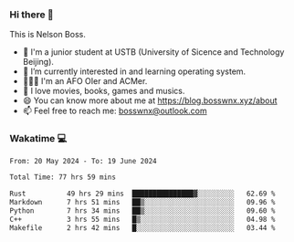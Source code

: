 ### Hi there 👋

<!--
**bosswnx/bosswnx** is a ✨ _special_ ✨ repository because its `README.md` (this file) appears on your GitHub profile.

Here are some ideas to get you started:

- 🔭 I’m currently working on ...
- 🌱 I’m currently learning ...
- 👯 I’m looking to collaborate on ...
- 🤔 I’m looking for help with ...
- 💬 Ask me about ...
- 📫 How to reach me: ...
- 😄 Pronouns: ...
- ⚡ Fun fact: ...
-->

This is Nelson Boss.

- 🏫 I'm a junior student at USTB (University of Sicence and Technology Beijing).
- 🌱 I’m currently interested in and learning operating system.
- 🧑🏻‍💻 I'm an AFO OIer and ACMer.
- 🥰 I love movies, books, games and musics.
- 😄 You can know more about me at https://blog.bosswnx.xyz/about
- 📫 Feel free to reach me: bosswnx@outlook.com

### Wakatime 💻

<!--START_SECTION:waka-->

```txt
From: 20 May 2024 - To: 19 June 2024

Total Time: 77 hrs 59 mins

Rust          49 hrs 29 mins  ███████████████▓░░░░░░░░░   62.69 %
Markdown      7 hrs 51 mins   ██▒░░░░░░░░░░░░░░░░░░░░░░   09.96 %
Python        7 hrs 34 mins   ██▒░░░░░░░░░░░░░░░░░░░░░░   09.60 %
C++           3 hrs 55 mins   █▒░░░░░░░░░░░░░░░░░░░░░░░   04.98 %
Makefile      2 hrs 42 mins   █░░░░░░░░░░░░░░░░░░░░░░░░   03.44 %
```

<!--END_SECTION:waka-->
